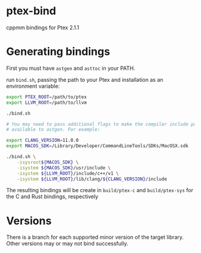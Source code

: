 # ptex-bind
cppmm bindings for Ptex 2.1.1

# Generating bindings
First you must have `astgen` and `asttoc` in your PATH. 

run `bind.sh`, passing the path to your Ptex and installation as an environment variable:
```bash
export PTEX_ROOT=/path/to/ptex
export LLVM_ROOT=/path/to/llvm

./bind.sh

# You may need to pass additional flags to make the compiler include paths
# available to astgen. For example:

export CLANG_VERSION=11.0.0
export MACOS_SDK=/Library/Developer/CommandLineTools/SDKs/MacOSX.sdk

./bind.sh \
    -isysroot${MACOS_SDK} \
    -isystem ${MACOS_SDK}/usr/include \
    -isystem ${LLVM_ROOT}/include/c++/v1 \
    -isystem ${LLVM_ROOT}/lib/clang/${CLANG_VERSION}/include
```

The resulting bindings will be create in `build/ptex-c` and `build/ptex-sys` for the C and Rust bindings, respectively

# Versions
There is a branch for each supported minor version of the target library. Other versions may or may not bind successfully.
